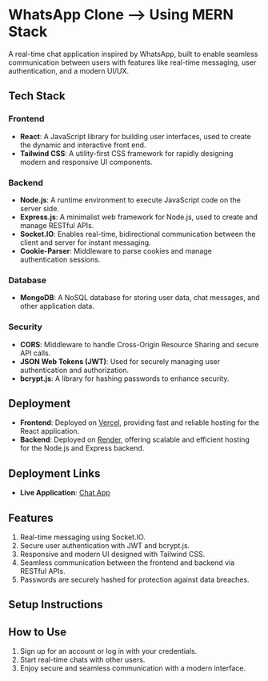 # WhatsApp Clone --> Using MERN Stack

A real-time chat application inspired by WhatsApp, built to enable seamless communication between users with features like real-time messaging, user authentication, and a modern UI/UX.

## **Tech Stack**

### **Frontend**
- **React**: A JavaScript library for building user interfaces, used to create the dynamic and interactive front end.
- **Tailwind CSS**: A utility-first CSS framework for rapidly designing modern and responsive UI components.

### **Backend**
- **Node.js**: A runtime environment to execute JavaScript code on the server side.
- **Express.js**: A minimalist web framework for Node.js, used to create and manage RESTful APIs.
- **Socket.IO**: Enables real-time, bidirectional communication between the client and server for instant messaging.
- **Cookie-Parser**: Middleware to parse cookies and manage authentication sessions.

### **Database**
- **MongoDB**: A NoSQL database for storing user data, chat messages, and other application data.

### **Security**
- **CORS**: Middleware to handle Cross-Origin Resource Sharing and secure API calls.
- **JSON Web Tokens (JWT)**: Used for securely managing user authentication and authorization.
- **bcrypt.js**: A library for hashing passwords to enhance security.

## **Deployment**
- **Frontend**: Deployed on [Vercel](https://vercel.com), providing fast and reliable hosting for the React application.
- **Backend**: Deployed on [Render](https://render.com), offering scalable and efficient hosting for the Node.js and Express backend.

## **Deployment Links**
- **Live Application**: [Chat App](https://chat-frontend-ashy.vercel.app/)

## **Features**
1. Real-time messaging using Socket.IO.
2. Secure user authentication with JWT and bcrypt.js.
3. Responsive and modern UI designed with Tailwind CSS.
4. Seamless communication between the frontend and backend via RESTful APIs.
5. Passwords are securely hashed for protection against data breaches.

## **Setup Instructions**



## **How to Use**
1. Sign up for an account or log in with your credentials.
2. Start real-time chats with other users.
3. Enjoy secure and seamless communication with a modern interface.

